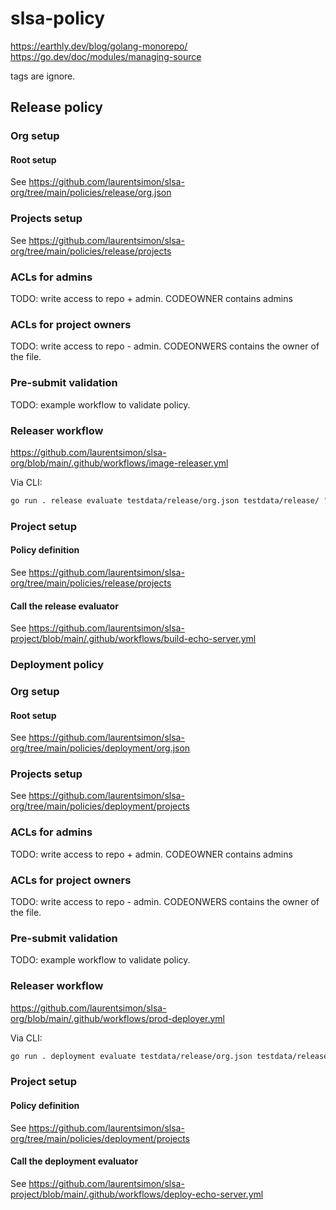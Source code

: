 # slsa-policy

https://earthly.dev/blog/golang-monorepo/
https://go.dev/doc/modules/managing-source

tags are ignore.

## Release policy

### Org setup

#### Root setup

See https://github.com/laurentsimon/slsa-org/tree/main/policies/release/org.json

### Projects setup

See https://github.com/laurentsimon/slsa-org/tree/main/policies/release/projects

### ACLs for admins

TODO: write access to repo + admin. CODEOWNER contains admins

### ACLs for project owners

TODO: write access to repo - admin. CODEONWERS contains the owner of the file.

### Pre-submit validation

TODO: example workflow to validate policy.

### Releaser workflow

https://github.com/laurentsimon/slsa-org/blob/main/.github/workflows/image-releaser.yml

Via CLI:

```bash
go run . release evaluate testdata/release/org.json testdata/release/ "$image" dev
```

### Project setup

#### Policy definition

See https://github.com/laurentsimon/slsa-org/tree/main/policies/release/projects

#### Call the release evaluator

See https://github.com/laurentsimon/slsa-project/blob/main/.github/workflows/build-echo-server.yml

### Deployment policy

### Org setup

#### Root setup

See https://github.com/laurentsimon/slsa-org/tree/main/policies/deployment/org.json

### Projects setup

See https://github.com/laurentsimon/slsa-org/tree/main/policies/deployment/projects

### ACLs for admins

TODO: write access to repo + admin. CODEOWNER contains admins

### ACLs for project owners

TODO: write access to repo - admin. CODEONWERS contains the owner of the file.

### Pre-submit validation

TODO: example workflow to validate policy.

### Releaser workflow

https://github.com/laurentsimon/slsa-org/blob/main/.github/workflows/prod-deployer.yml

Via CLI:

```bash
go run . deployment evaluate testdata/release/org.json testdata/release/ "$image" dev
```

### Project setup

#### Policy definition

See https://github.com/laurentsimon/slsa-org/tree/main/policies/deployment/projects

#### Call the deployment evaluator

See https://github.com/laurentsimon/slsa-project/blob/main/.github/workflows/deploy-echo-server.yml